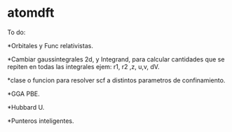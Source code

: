 # atomdft

To do:

*Orbitales y Func relativistas.

*Cambiar gaussintegrales 2d, y Integrand, para calcular cantidades que se repiten en todas las integrales ejem: r1, r2 ,z, u,v, dV.

*clase o funcion para resolver scf a distintos parametros de confinamiento.

*GGA PBE.

*Hubbard U.

*Punteros inteligentes.
